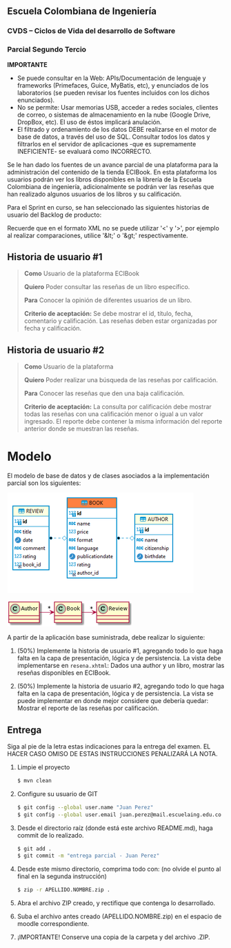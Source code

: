 ## Escuela Colombiana de Ingeniería

### CVDS – Ciclos de Vida del desarrollo de Software
### Parcial Segundo Tercio


**IMPORTANTE**

* Se puede consultar en la Web: APIs/Documentación de lenguaje y frameworks (Primefaces, Guice, MyBatis, etc), y enunciados de los laboratorios (se pueden revisar los fuentes incluidos con los dichos enunciados).
* No se permite: Usar memorias USB, acceder a redes sociales, clientes de correo, o sistemas de almacenamiento en la nube (Google Drive, DropBox, etc). El uso de éstos implicará anulación.
* El filtrado y ordenamiento de los datos DEBE realizarse en el motor de base de datos, a través del uso de SQL. Consultar todos los datos y filtrarlos en el servidor de aplicaciones -que es supremamente INEFICIENTE- se evaluará como INCORRECTO.


Se le han dado los fuentes de un avance parcial de una plataforma para la administración del contenido de la tienda ECIBook. En esta plataforma los usuarios podrán ver los libros disponibles en la librería de la Escuela Colombiana de ingeniería, adicionalmente se podrán ver las reseñas que han realizado algunos usuarios de los libros y su calificación.

Para el Sprint en curso, se han seleccionado las siguientes historias de usuario del Backlog de producto:

Recuerde que en el formato XML no se puede utilizar '<' y '>', por ejemplo al realizar comparaciones, utilice '&amp;lt;' o '&amp;gt;' respectivamente. 

## Historia de usuario #1

  > **Como** Usuario de la plataforma ECIBook
  >
  > **Quiero** Poder consultar las reseñas de un libro específico.
  >
  > **Para** Conocer la opinión de diferentes usuarios de un libro.
  >
  > **Criterio de aceptación:** Se debe mostrar el id, título, fecha, comentario y calificación. Las reseñas deben estar organizadas por fecha y calificación.


## Historia de usuario #2

  > **Como** Usuario de la plataforma
  >
  > **Quiero** Poder realizar una búsqueda de las reseñas por calificación.
  >
  > **Para** Conocer las reseñas que den una baja calificación.
  >
  > **Criterio de aceptación:** La consulta por calificación debe mostrar todas las reseñas con una calificación menor o igual a un valor ingresado. El reporte debe contener la misma información del reporte anterior donde se muestran las reseñas.

# Modelo 

El modelo de base de datos y de clases asociados a la implementación parcial son los siguientes:

![](./img/Diagram.png)

![](./img/Model.png)

A partir de la aplicación base suministrada, debe realizar lo siguiente:


1.  (50%) Implemente la historia de usuario #1, agregando todo lo que haga falta en la capa de presentación, lógica y de persistencia. La vista debe implementarse en `resena.xhtml`: Dados una author y un libro, mostrar las reseñas disponibles en ECIBook.

2.  (50%) Implemente la historia de usuario #2, agregando todo lo que haga falta en la capa de presentación, lógica y de persistencia. La vista se puede implementar en donde mejor considere que debería quedar: Mostrar el reporte de las reseñas por calificación.


## Entrega

Siga al pie de la letra estas indicaciones para la entrega del examen. EL HACER CASO OMISO DE ESTAS INSTRUCCIONES PENALIZARÁ LA NOTA.

1. Limpie el proyecto

	```bash
	$ mvn clean
	```

2. Configure su usuario de GIT

	```bash
	$ git config --global user.name "Juan Perez"
	$ git config --global user.email juan.perez@mail.escuelaing.edu.co
	```

3. Desde el directorio raíz (donde está este archivo README.md), haga commit de lo realizado.

	```bash
	$ git add .
	$ git commit -m "entrega parcial - Juan Perez"
	```

4. Desde este mismo directorio, comprima todo con: (no olvide el punto al final en la segunda instrucción)

	```bash
	$ zip -r APELLIDO.NOMBRE.zip .
	```

4. Abra el archivo ZIP creado, y rectifique que contenga lo desarrollado.

5. Suba el archivo antes creado (APELLIDO.NOMBRE.zip) en el espacio de moodle correspondiente.

6. ¡IMPORTANTE! Conserve una copia de la carpeta y del archivo .ZIP.